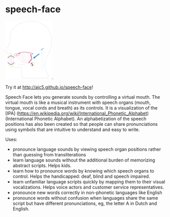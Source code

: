 # speech-face

[![batty](visual-vocals.png)](http://ajc5.github.io/speech-face)

Try it at http://ajc5.github.io/speech-face!

Speech Face lets you generate sounds by controlling a virtual mouth. The virtual mouth is like a musical instrument with speech organs (mouth, tongue, vocal cords and breath) as its controls.  It is a visualization of the [IPA] (https://en.wikipedia.org/wiki/International_Phonetic_Alphabet) (International Phonetic Alphabet). An alphabetization of the speech positions has also been created so that people can share pronunciations using symbols that are intuitive to understand and easy to write.

Uses:
- pronounce language sounds by viewing speech organ positions rather than guessing from transliterations
- learn language sounds without the additional burden of memorizing abstract scripts. Helps kids.
- learn how to pronounce words by knowing which speech organs to control. Helps the handicapped: deaf, blind and speech impaired.
- learn unfamiliar language scripts quickly by mapping them to their visual vocalizations. Helps voice actors and customer service representatives.
- pronounce new words correctly in non-phonetic languages like English
- pronounce words without confusion when languages share the same script but have different pronunciations, eg, the letter A in Dutch and English.
